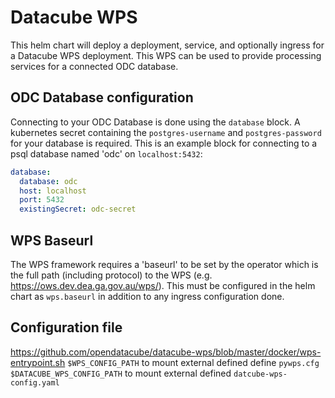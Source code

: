 # Datacube WPS

This helm chart will deploy a deployment, service, and optionally ingress for a Datacube WPS deployment. This WPS can be used to provide processing services for a connected ODC database.

## ODC Database configuration
Connecting to your ODC Database is done using the `database` block. A kubernetes secret containing the `postgres-username` and `postgres-password` for your database is required. This is an example block for connecting to a psql database named 'odc' on `localhost:5432`:
```YAML
database:
  database: odc
  host: localhost
  port: 5432
  existingSecret: odc-secret
```

## WPS Baseurl
The WPS framework requires a 'baseurl' to be set by the operator which is the full path (including protocol) to the WPS (e.g. https://ows.dev.dea.ga.gov.au/wps/). This must be configured in the helm chart as `wps.baseurl` in addition to any ingress configuration done.

## Configuration file
https://github.com/opendatacube/datacube-wps/blob/master/docker/wps-entrypoint.sh
`$WPS_CONFIG_PATH` to mount external defined define `pywps.cfg`
`$DATACUBE_WPS_CONFIG_PATH` to mount external defined `datcube-wps-config.yaml`